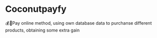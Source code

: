 # Coconutpayfy
💰💸Pay online method, using own database data to purchanse different products, obtaining some extra gain
